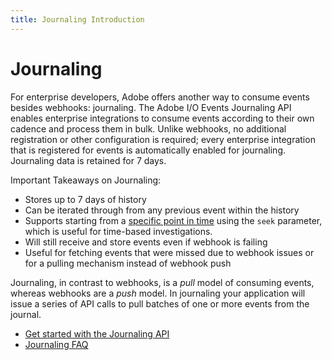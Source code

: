 ```yaml
---
title: Journaling Introduction
---
```


# Journaling

For enterprise developers, Adobe offers another way to consume events besides webhooks: journaling.
The Adobe I/O Events Journaling API enables enterprise integrations to consume events according
to their own cadence and process them in bulk.
Unlike webhooks, no additional registration or other configuration is required;
every enterprise integration that is registered for events is automatically enabled for journaling.
Journaling data is retained for 7 days.

Important Takeaways on Journaling:

- Stores up to 7 days of history
- Can be iterated through from any previous event within the history
- Supports starting from a [specific point in time]((./api/journaling-api.md#starting-from-a-specific-point-in-time-with-the-seek-parameter)) using the `seek` parameter, which is useful for time-based investigations.
- Will still receive and store events even if webhook is failing
- Useful for fetching events that were missed due to webhook issues or for a pulling mechanism instead of webhook push

Journaling, in contrast to webhooks, is a _pull_ model of consuming events, whereas webhooks are a _push_ model.
In journaling your application will issue a series of API calls to pull batches of one or more events from the journal.

- [Get started with the Journaling API](./api/journaling-api.md)
- [Journaling FAQ](../support/faq.md#journaling-faq)

